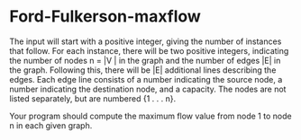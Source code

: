 # Ford-Fulkerson-maxflow

The input will start with a positive integer, giving the number of instances that follow. For each instance,
there will be two positive integers, indicating the number of nodes n = |V | in the graph and the number
of edges |E| in the graph. Following this, there will be |E| additional lines describing the edges. Each
edge line consists of a number indicating the source node, a number indicating the destination node, and
a capacity. The nodes are not listed separately, but are numbered {1 . . . n}.

Your program should compute the maximum flow value from node 1 to node n in each given graph.
